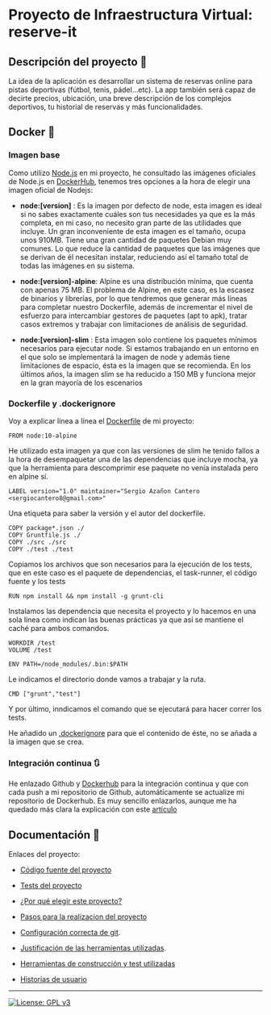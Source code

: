 # Proyecto de Infraestructura Virtual: reserve-it

## Descripción del proyecto :green_book:
La idea de la aplicación es desarrollar un sistema de reservas online para pistas deportivas (fútbol, tenis, pádel...etc). La app también será capaz de decirte precios, ubicación, una breve descripción de los complejos deportivos, tu historial de reservas y más funcionalidades.

## Docker :whale2:

### Imagen base
Como utilizo [Node.js]((https://nodejs.org/es/)) en mi proyecto, he consultado las imágenes oficiales de Node.js en [DockerHub](https://hub.docker.com/), tenemos tres opciones a la hora de elegir una imagen oficial de Nodejs:

+ **node:[version]** : Es la imagen por defecto de node, esta imagen es ideal si no sabes exactamente cuáles son tus necesidades ya que es la más completa, en mi caso, no necesito gran parte de las utilidades que incluye. Un gran inconveniente de esta imagen es el tamaño, ocupa unos 910MB. Tiene una gran cantidad de paquetes Debian muy comunes. Lo que reduce la cantidad de paquetes que las imágenes que se derivan de él necesitan instalar, reduciendo así el tamaño total de todas las imágenes en su sistema.

+ **node:[version]-alpine**: Alpine es una distribución mínima, que cuenta con apenas 75 MB. El problema de Alpine, en este caso, es la escasez de binarios y librerías, por lo que tendremos que generar más líneas para completar nuestro Dockerfile, además de incrementar el nivel de esfuerzo para intercambiar gestores de paquetes (apt to apk), tratar casos extremos y trabajar con limitaciones de análisis de seguridad.

+ **node:[version]-slim** : Esta imagen solo contiene los paquetes mínimos necesarios para ejecutar node. Si estamos trabajando en un entorno en el que solo se implementará la imagen de node y además tiene limitaciones de espacio, ésta es la imagen que se recomienda. En los últimos años, la imagen slim se ha reducido a 150 MB y funciona mejor en la gran mayoría de los escenarios


### Dockerfile y .dockerignore
Voy a explicar línea a línea el [Dockerfile](https://github.com/sergiocantero8/reserve-it/blob/master/Dockerfile) de mi proyecto:

```
FROM node:10-alpine
```
He utilizado esta imagen ya que con las versiones de slim he tenido fallos a la hora de desempaquetar una de las dependencias que incluye mocha, ya que la herramienta para descomprimir ese paquete no venía instalada pero en alpine sí.

```
LABEL version="1.0" maintainer="Sergio Azañon Cantero <sergiocantero8@gmail.com>"
```
Una etiqueta para saber la versión y el autor del dockerfile.

```
COPY package*.json ./
COPY Gruntfile.js ./
COPY ./src ./src
COPY ./test ./test
```
Copiamos los archivos que son necesarios para la ejecución de los tests, que en este caso es el paquete de dependencias, el task-runner, el código fuente y los tests

```
RUN npm install && npm install -g grunt-cli 
```
Instalamos las dependencia que necesita el proyecto y lo hacemos en una sola línea como indican las buenas prácticas ya que así se mantiene el caché para ambos comandos.

```
WORKDIR /test
VOLUME /test

ENV PATH=/node_modules/.bin:$PATH
```

Le indicamos el directorio donde vamos a trabajar y la ruta.

```
CMD ["grunt","test"]
```
Y por último, inndicamos el comando que se ejecutará para hacer correr los tests.

He añadido un [.dockerignore](https://github.com/sergiocantero8/reserve-it/blob/master/.dockerignore) para que el contenido de éste, no se añada a la imagen que se crea.

### Integración continua :arrows_clockwise:
He enlazado Github y [Dockerhub](https://hub.docker.com/) para la integración continua y que con cada push a mi repositorio de Github, automáticamente se actualize mi repositorio de Dockerhub. Es muy sencillo enlazarlos, aunque me ha quedado más clara la explicación con este [artículo](https://docs.docker.com/docker-hub/builds/)






## Documentación :page_facing_up:

Enlaces del proyecto: 

+ [Código fuente del proyecto](https://github.com/sergiocantero8/ReserveIt-API/blob/master/src)

+ [Tests del proyecto](https://github.com/sergiocantero8/ReserveIt-API/tree/master/test)

+ [¿Por qué elegir este proyecto?](https://github.com/sergiocantero8/ReserveIt-API/blob/master/docs/eleccion_proyecto.md)

+ [Pasos para la realizacion del proyecto](https://github.com/sergiocantero8/ReserveIt-API/blob/master/docs/pasos.md)

+ [Configuración correcta de git](https://github.com/sergiocantero8/ReserveIt-API/blob/master/docs/git_config.md).

+ [Justificación de las herramientas utilizadas](https://github.com/sergiocantero8/ReserveIt-API/blob/master/docs/herramientas.md).

+ [Herramientas de construcción y test utilizadas](https://github.com/sergiocantero8/ReserveIt-API/blob/master/docs/herramientas_test.md)

+ [Historias de usuario](https://github.com/sergiocantero8/reserve-it/blob/master/docs/herramientas_test.md)




---
[![License: GPL v3](https://img.shields.io/badge/License-GPLv3-blue.svg)](https://www.gnu.org/licenses/gpl-3.0)
